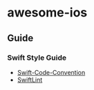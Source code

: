 # awesome-ios

## Guide

### Swift Style Guide
 - [Swift-Code-Convention](https://jusung.github.io/Swift-Code-Convention/)
 - [SwiftLint](https://github.com/realm/SwiftLint)
